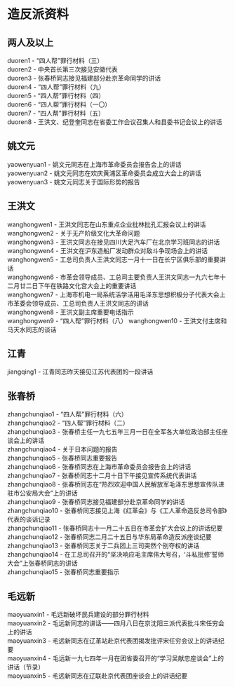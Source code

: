 # 造反派资料

## 两人及以上
duoren1 - “四人帮”罪行材料（三）  
duoren2 - 中央首长第三次接见安徽代表  
duoren3 - 张春桥同志接见福建部分赴京革命同学的讲话  
duoren4 - “四人帮”罪行材料（九）  
duoren5 - “四人帮”罪行材料（四）  
duoren6 - “四人帮”罪行材料（一〇）  
duoren7 - “四人帮”罪行材料（五）  
duoren8 - 王洪文、纪登奎同志在省委工作会议召集人和县委书记会议上的讲话  

## 姚文元
yaowenyuan1 - 
姚文元同志在上海市革命委员会报告会上的讲话  
yaowenyuan2 - 姚文元同志在欢庆黄浦区革命委员会成立大会上的讲话  
yaowenyuan3 - 姚文元同志关于国际形势的报告  

## 王洪文
wanghongwen1 - 王洪文同志在山东重点企业批林批孔汇报会议上的讲话  
wanghongwen2 - 关于无产阶级文化大革命问题  
wanghongwen3 - 王洪文同志在接见四川大足汽车厂在北京学习班同志的讲话  
wanghongwen4 - 王洪文在沪东造船厂发动群众对敌斗争现场会上的讲话  
wanghongwen5 - 工总司负责人王洪文同志一月十一日在长宁区俱乐部的重要讲话  
wanghongwen6 - 市革会领导成员、工总司主要负责人王洪文同志一九六七年十二月廿二日下午在铁路文化宫大会上的重要讲话  
wanghongwen7 - 上海市机电一局系统活学活用毛泽东思想积极分子代表大会上市革委会领导成员、工总司负责人王洪文同志的讲话  
wanghongwen8 - 
王洪文副主席重要电话指示  
wanghongwen9 - “四人帮”罪行材料（八）
wanghongwen10 - 王洪文付主席和马天水同志的谈话  

## 江青
jiangqing1 - 
江青同志昨天接见江苏代表团的一段讲话  

## 张春桥
zhangchunqiao1 - “四人帮”罪行材料（六）  
zhangchunqiao2 - 
“四人帮”罪行材料（二）  
zhangchunqiao3 - 张春桥主任一九七五年三月一日在全军各大单位政治部主任座谈会上的讲话  
zhangchunqiao4 - 关于日本问题的报告  
zhangchunqiao5 - 张春桥同志重要报告  
zhangchunqiao6 - 张春桥同志在上海市革命委员会报告会上的讲话  
zhangchunqiao7 - 张春桥同志十二月十日下午接见宣传系统代表讲话  
zhangchunqiao8 - 张春桥同志在“热烈欢迎中国人民解放军毛泽东思想宣传队进驻市公安局大会”上的讲话  
zhangchunqiao9 - 张春桥同志接见福建部分赴京革命同学的讲话  
zhangchunqiao10 - 张春桥同志接见上海《红革会》与《工人革命造反总司令部》代表的谈话记录  
zhangchunqiao11 - 张春桥同志十一月二十五日在市革会扩大会议上的讲话纪要  
zhangchunqiao12 - 张春桥同志二月二十五日与华东局革命造反派座谈纪要  
zhangchunqiao13 - 张春桥同志关于二兵团上三司突然个别夺权的讲话  
zhangchunqiao14 - 在工总司召开的“坚决响应毛主席伟大号召，‘斗私批修’誓师大会”上张春桥同志的讲话  
zhangchunqiao15 - 张春桥同志重要指示  

## 毛远新
maoyuanxin1 - 毛远新破坏民兵建设的部分罪行材料  
maoyuanxin2 - 毛远新同志的讲话——四月八日在京沈阳三派代表批斗宋任穷会上的讲话  
maoyuanxin3 - 毛远新同志在辽革站赴京代表团揭发批评宋任穷会议上的讲话纪要  
maoyuanxin4 - 毛远新一九七四年一月在团省委召开的“学习吴献忠座谈会”上的讲话（节录）  
maoyuanxin5 - 毛远新同志在辽联赴京代表团座谈会上的讲话纪要  